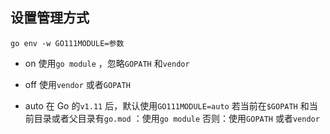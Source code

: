 ##  设置管理方式
```shell
go env -w GO111MODULE=参数
```

* on 
使用`go module` ，忽略`GOPATH` 和`vendor` 

* off 
使用`vendor` 或者`GOPATH` 

* auto 
在 Go 的`v1.11` 后，默认使用`GO111MODULE=auto` 
若当前在`$GOPATH` 和当前目录或者父目录有`go.mod` ：使用`go module` 
否则：使用`GOPATH` 或者`vendor` 
